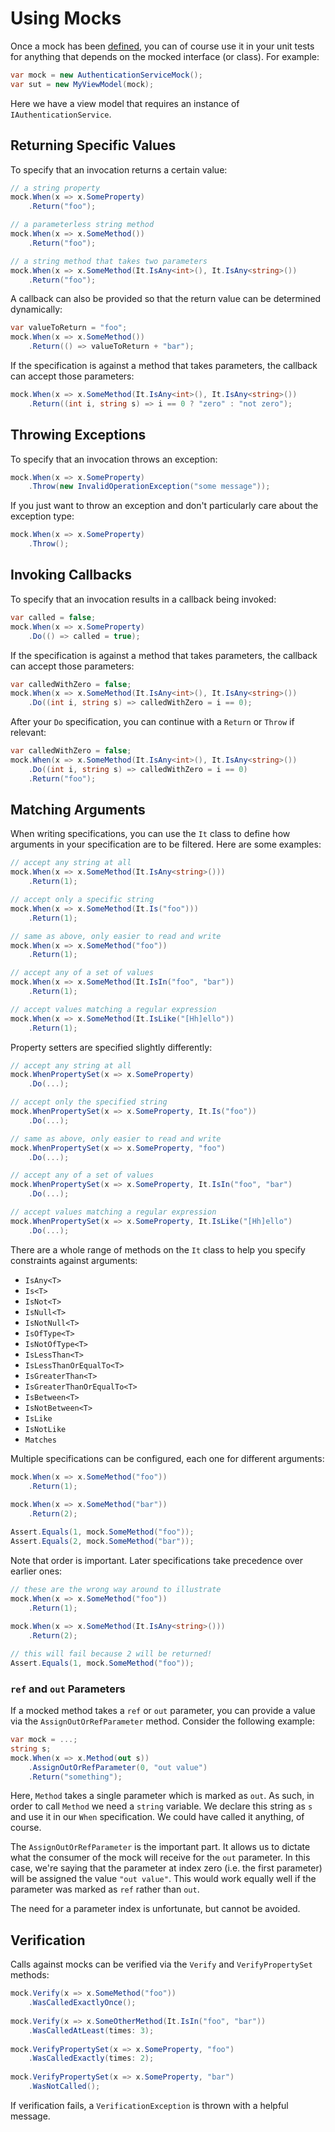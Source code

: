 # Using Mocks

Once a mock has been [defined](defining-mocks.md), you can of course use it in your unit tests for anything that depends on the mocked interface (or class). For example:

```C#
var mock = new AuthenticationServiceMock();
var sut = new MyViewModel(mock);
```

Here we have a view model that requires an instance of `IAuthenticationService`.

## Returning Specific Values

To specify that an invocation returns a certain value:

```C#
// a string property
mock.When(x => x.SomeProperty)
    .Return("foo");

// a parameterless string method
mock.When(x => x.SomeMethod())
    .Return("foo");

// a string method that takes two parameters
mock.When(x => x.SomeMethod(It.IsAny<int>(), It.IsAny<string>())
    .Return("foo");
```

A callback can also be provided so that the return value can be determined dynamically:

```C#
var valueToReturn = "foo";
mock.When(x => x.SomeMethod())
    .Return(() => valueToReturn + "bar");
```

If the specification is against a method that takes parameters, the callback can accept those parameters:

```C#
mock.When(x => x.SomeMethod(It.IsAny<int>(), It.IsAny<string>())
    .Return((int i, string s) => i == 0 ? "zero" : "not zero");
```

## Throwing Exceptions

To specify that an invocation throws an exception:

```C#
mock.When(x => x.SomeProperty)
    .Throw(new InvalidOperationException("some message"));
```

If you just want to throw an exception and don't particularly care about the exception type: 

```C#
mock.When(x => x.SomeProperty)
    .Throw();
```

## Invoking Callbacks

To specify that an invocation results in a callback being invoked:

```C#
var called = false;
mock.When(x => x.SomeProperty)
    .Do(() => called = true);
```

If the specification is against a method that takes parameters, the callback can accept those parameters:

```C#
var calledWithZero = false;
mock.When(x => x.SomeMethod(It.IsAny<int>(), It.IsAny<string>())
    .Do((int i, string s) => calledWithZero = i == 0);
```

After your `Do` specification, you can continue with a `Return` or `Throw` if relevant:

```C#
var calledWithZero = false;
mock.When(x => x.SomeMethod(It.IsAny<int>(), It.IsAny<string>())
    .Do((int i, string s) => calledWithZero = i == 0)
    .Return("foo");
```

## Matching Arguments

When writing specifications, you can use the `It` class to define how arguments in your specification are to be filtered. Here are some examples:

```C#
// accept any string at all
mock.When(x => x.SomeMethod(It.IsAny<string>()))
    .Return(1);

// accept only a specific string
mock.When(x => x.SomeMethod(It.Is("foo")))
    .Return(1);

// same as above, only easier to read and write
mock.When(x => x.SomeMethod("foo"))
    .Return(1);

// accept any of a set of values
mock.When(x => x.SomeMethod(It.IsIn("foo", "bar"))
    .Return(1);

// accept values matching a regular expression
mock.When(x => x.SomeMethod(It.IsLike("[Hh]ello"))
    .Return(1);
```

Property setters are specified slightly differently:

```C#
// accept any string at all
mock.WhenPropertySet(x => x.SomeProperty)
    .Do(...);

// accept only the specified string
mock.WhenPropertySet(x => x.SomeProperty, It.Is("foo"))
    .Do(...);

// same as above, only easier to read and write
mock.WhenPropertySet(x => x.SomeProperty, "foo")
    .Do(...);

// accept any of a set of values
mock.WhenPropertySet(x => x.SomeProperty, It.IsIn("foo", "bar")
    .Do(...);

// accept values matching a regular expression
mock.WhenPropertySet(x => x.SomeProperty, It.IsLike("[Hh]ello")
    .Do(...);
```

There are a whole range of methods on the `It` class to help you specify constraints against arguments:

* `IsAny<T>`
* `Is<T>`
* `IsNot<T>`
* `IsNull<T>`
* `IsNotNull<T>`
* `IsOfType<T>`
* `IsNotOfType<T>`
* `IsLessThan<T>`
* `IsLessThanOrEqualTo<T>`
* `IsGreaterThan<T>`
* `IsGreaterThanOrEqualTo<T>`
* `IsBetween<T>`
* `IsNotBetween<T>`
* `IsLike`
* `IsNotLike`
* `Matches`

Multiple specifications can be configured, each one for different arguments:

```C#
mock.When(x => x.SomeMethod("foo"))
    .Return(1);
    
mock.When(x => x.SomeMethod("bar"))
    .Return(2);

Assert.Equals(1, mock.SomeMethod("foo"));
Assert.Equals(2, mock.SomeMethod("bar"));
```

Note that order is important. Later specifications take precedence over earlier ones:

```C#
// these are the wrong way around to illustrate
mock.When(x => x.SomeMethod("foo"))
    .Return(1);
    
mock.When(x => x.SomeMethod(It.IsAny<string>()))
    .Return(2);

// this will fail because 2 will be returned!
Assert.Equals(1, mock.SomeMethod("foo"));
```

### `ref` and `out` Parameters

If a mocked method takes a `ref` or `out` parameter, you can provide a value via the `AssignOutOrRefParameter` method. Consider the following example:

```C#
var mock = ...;
string s;
mock.When(x => x.Method(out s))
    .AssignOutOrRefParameter(0, "out value")
    .Return("something");
```

Here, `Method` takes a single parameter which is marked as `out`. As such, in order to call `Method` we need a `string` variable. We declare this string as `s` and use it in our `When` specification. We could have called it anything, of course.

The `AssignOutOrRefParameter` is the important part. It allows us to dictate what the consumer of the mock will receive for the `out` parameter. In this case, we're saying that the parameter at index zero (i.e. the first parameter) will be assigned the value `"out value"`. This would work equally well if the parameter was marked as `ref` rather than `out`.

The need for a parameter index is unfortunate, but cannot be avoided.

## Verification

Calls against mocks can be verified via the `Verify` and `VerifyPropertySet` methods:

```C#
mock.Verify(x => x.SomeMethod("foo"))
    .WasCalledExactlyOnce();
    
mock.Verify(x => x.SomeOtherMethod(It.IsIn("foo", "bar"))
    .WasCalledAtLeast(times: 3);
    
mock.VerifyPropertySet(x => x.SomeProperty, "foo")
    .WasCalledExactly(times: 2);
    
mock.VerifyPropertySet(x => x.SomeProperty, "bar")
    .WasNotCalled();
```

If verification fails, a `VerificationException` is thrown with a helpful message.